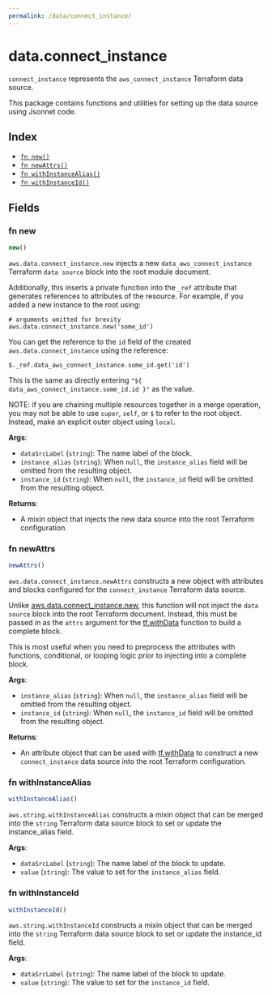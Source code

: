 ```yaml
---
permalink: /data/connect_instance/
---
```


# data.connect_instance

`connect_instance` represents the `aws_connect_instance` Terraform data source.



This package contains functions and utilities for setting up the data source using Jsonnet code.


## Index

* [`fn new()`](#fn-new)
* [`fn newAttrs()`](#fn-newattrs)
* [`fn withInstanceAlias()`](#fn-withinstancealias)
* [`fn withInstanceId()`](#fn-withinstanceid)

## Fields

### fn new

```ts
new()
```


`aws.data.connect_instance.new` injects a new `data_aws_connect_instance` Terraform `data source`
block into the root module document.

Additionally, this inserts a private function into the `_ref` attribute that generates references to attributes of the
resource. For example, if you added a new instance to the root using:

    # arguments omitted for brevity
    aws.data.connect_instance.new('some_id')

You can get the reference to the `id` field of the created `aws.data.connect_instance` using the reference:

    $._ref.data_aws_connect_instance.some_id.get('id')

This is the same as directly entering `"${ data_aws_connect_instance.some_id.id }"` as the value.

NOTE: if you are chaining multiple resources together in a merge operation, you may not be able to use `super`, `self`,
or `$` to refer to the root object. Instead, make an explicit outer object using `local`.

**Args**:
  - `dataSrcLabel` (`string`): The name label of the block.
  - `instance_alias` (`string`):  When `null`, the `instance_alias` field will be omitted from the resulting object.
  - `instance_id` (`string`):  When `null`, the `instance_id` field will be omitted from the resulting object.

**Returns**:
- A mixin object that injects the new data source into the root Terraform configuration.


### fn newAttrs

```ts
newAttrs()
```


`aws.data.connect_instance.newAttrs` constructs a new object with attributes and blocks configured for the `connect_instance`
Terraform data source.

Unlike [aws.data.connect_instance.new](#fn-connect_instancenew), this function will not inject the `data source`
block into the root Terraform document. Instead, this must be passed in as the `attrs` argument for the
[tf.withData](https://github.com/tf-libsonnet/core/tree/main/docs#fn-withdata) function to build a complete block.

This is most useful when you need to preprocess the attributes with functions, conditional, or looping logic prior to
injecting into a complete block.

**Args**:
  - `instance_alias` (`string`):  When `null`, the `instance_alias` field will be omitted from the resulting object.
  - `instance_id` (`string`):  When `null`, the `instance_id` field will be omitted from the resulting object.

**Returns**:
  - An attribute object that can be used with [tf.withData](https://github.com/tf-libsonnet/core/tree/main/docs#fn-withdata) to construct a new `connect_instance` data source into the root Terraform configuration.


### fn withInstanceAlias

```ts
withInstanceAlias()
```

`aws.string.withInstanceAlias` constructs a mixin object that can be merged into the `string`
Terraform data source block to set or update the instance_alias field.



**Args**:
  - `dataSrcLabel` (`string`): The name label of the block to update.
  - `value` (`string`): The value to set for the `instance_alias` field.


### fn withInstanceId

```ts
withInstanceId()
```

`aws.string.withInstanceId` constructs a mixin object that can be merged into the `string`
Terraform data source block to set or update the instance_id field.



**Args**:
  - `dataSrcLabel` (`string`): The name label of the block to update.
  - `value` (`string`): The value to set for the `instance_id` field.
